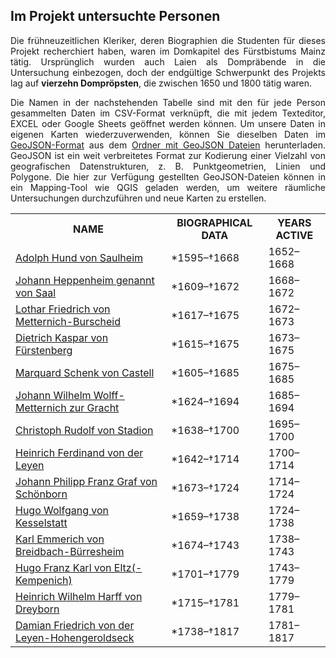 <h2>Im Projekt untersuchte Personen</h2>

<p align="justify">Die frühneuzeitlichen Kleriker, deren Biographien die Studenten für dieses Projekt recherchiert haben, waren im Domkapitel des Fürstbistums Mainz tätig. Ursprünglich wurden auch Laien als Dompräbende in die Untersuchung einbezogen, doch der endgültige Schwerpunkt des Projekts lag auf <strong>vierzehn Dompröpsten</strong>, die zwischen 1650 und 1800 tätig waren.</p>

<p align="justify">Die Namen in der nachstehenden Tabelle sind mit den für jede Person gesammelten Daten im CSV-Format verknüpft, die mit jedem Texteditor, EXCEL oder Google Sheets geöffnet werden können. Um unsere Daten in eigenen Karten wiederzuverwenden, können Sie dieselben Daten im <a href="https://geojson.org/">GeoJSON-Format</a> aus dem <a href="./GeoJSON layers">Ordner mit GeoJSON Dateien</a> herunterladen. GeoJSON ist ein weit verbreitetes Format zur Kodierung einer Vielzahl von geografischen Datenstrukturen, z. B. Punktgeometrien, Linien und Polygone. Die hier zur Verfügung gestellten GeoJSON-Dateien können in ein Mapping-Tool wie QGIS geladen werden, um weitere räumliche Untersuchungen durchzuführen und neue Karten zu erstellen.</p>

 <table width="90%">
  <tr>
    <th>NAME</th>
    <th>BIOGRAPHICAL DATA</th>
    <th>YEARS ACTIVE</th>
  </tr>
  <tr>
   <td><a href="./CSV tables/CSV_Domherren_individualBIOGRAPHIES/Adolph Hund von Saulheim.csv">Adolph Hund von Saulheim</a></td>
    <td>*1595–†1668</td>
    <td>1652–1668</td>
  </tr>
  <tr>
    <td><a href="./CSV tables/CSV_Domherren_individualBIOGRAPHIES/Johann Heppenheim genannt von Saal.csv">Johann Heppenheim genannt von Saal</a></td>
    <td>*1609–†1672</td>
    <td>1668–1672</td>
  </tr>
   <tr>
    <td><a href="./CSV tables/CSV_Domherren_individualBIOGRAPHIES/Lothar Friedrich von Metternich-Burscheid.csv">Lothar Friedrich von Metternich-Burscheid</a></td>
    <td>*1617–†1675</td>
    <td>1672–1673</td>
  </tr>
   <tr>
    <td><a href="./CSV tables/CSV_Domherren_individualBIOGRAPHIES/Dietrich Kaspar von Fürstenberg.csv">Dietrich Kaspar von Fürstenberg</a></td>
    <td>*1615–†1675</td>
    <td>1673–1675</td>
  </tr>
   <tr>
    <td><a href="./CSV tables/CSV_Domherren_individualBIOGRAPHIES/Marquard Schenk von Castell.csv">Marquard Schenk von Castell</a></td>
    <td>*1605–†1685</td>
    <td>1675–1685</td>
  </tr>
   <tr>
    <td><a href="./CSV tables/CSV_Domherren_individualBIOGRAPHIES/Johann Wilhelm Wolff-Metternich zur Gracht.csv">Johann Wilhelm Wolff-Metternich zur Gracht</a></td>
    <td>*1624–†1694</td>
    <td>1685–1694</td>
  </tr>
   <tr>
    <td><a href="./CSV tables/CSV_Domherren_individualBIOGRAPHIES/Christoph Rudolf von Stadion.csv">Christoph Rudolf von Stadion</a></td>
    <td>*1638–†1700</td>
    <td>1695–1700</td>
  </tr>
   <tr>
    <td><a href="./CSV tables/CSV_Domherren_individualBIOGRAPHIES/Heinrich Ferdinand von der Leyen.csv">Heinrich Ferdinand von der Leyen</a></td>
    <td>*1642–†1714</td>
    <td>1700–1714</td>
  </tr>
   <tr>
    <td><a href="./CSV tables/CSV_Domherren_individualBIOGRAPHIES/Johann Philipp Franz Graf von Schönborn.csv">Johann Philipp Franz Graf von Schönborn</a></td>
    <td>*1673–†1724</td>
    <td>1714–1724</td>
  </tr>
   <tr>
    <td><a href="./CSV tables/CSV_Domherren_individualBIOGRAPHIES/Hugo Wolfgang von Kesselstatt.csv">Hugo Wolfgang von Kesselstatt</a></td>
    <td>*1659–†1738</td>
    <td>1724–1738</td>
  </tr>
   <tr>
    <td><a href="./CSV tables/CSV_Domherren_individualBIOGRAPHIES/Karl Emmerich von Breidbach-Bürresheim.csv">Karl Emmerich von Breidbach-Bürresheim</a></td>
    <td>*1674–†1743</td>
    <td>1738–1743</td>
  </tr>
   <tr>
    <td><a href="./CSV tables/CSV_Domherren_individualBIOGRAPHIES/Hugo Franz Karl von Eltz(-Kempenich).csv">Hugo Franz Karl von Eltz(-Kempenich)</a></td>
    <td>*1701–†1779</td>
    <td>1743–1779</td>
  </tr> <tr>
    <td><a href="./CSV tables/CSV_Domherren_individualBIOGRAPHIES/Heinrich Wilhelm Harff von Dreyborn.csv">Heinrich Wilhelm Harff von Dreyborn</a></td>
    <td>*1715–†1781</td>
    <td>1779–1781</td>
  </tr>
   <tr>
    <td><a href="./CSV tables/CSV_Domherren_individualBIOGRAPHIES/Damian Friedrich von der Leyen-Hohengeroldseck.csv">Damian Friedrich von der Leyen-Hohengeroldseck</a></td>
    <td>*1738–†1817</td>
    <td>1781–1817</td>
  </tr>
</table> 
